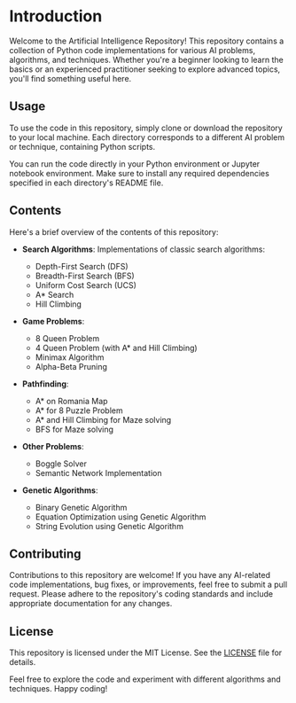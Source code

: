 # Introduction 

Welcome to the Artificial Intelligence Repository! This repository contains a collection of Python code implementations for various AI problems, algorithms, and techniques. Whether you're a beginner looking to learn the basics or an experienced practitioner seeking to explore advanced topics, you'll find something useful here.


## Usage

To use the code in this repository, simply clone or download the repository to your local machine. Each directory corresponds to a different AI problem or technique, containing Python scripts.

You can run the code directly in your Python environment or Jupyter notebook environment. Make sure to install any required dependencies specified in each directory's README file.

## Contents

Here's a brief overview of the contents of this repository:

- **Search Algorithms**: Implementations of classic search algorithms:
  - Depth-First Search (DFS)
  - Breadth-First Search (BFS)
  - Uniform Cost Search (UCS)
  - A* Search
  - Hill Climbing

- **Game Problems**:
  - 8 Queen Problem
  - 4 Queen Problem (with A* and Hill Climbing)
  - Minimax Algorithm
  - Alpha-Beta Pruning

- **Pathfinding**:
  - A* on Romania Map
  - A* for 8 Puzzle Problem
  - A* and Hill Climbing for Maze solving
  - BFS for Maze solving

- **Other Problems**:
  - Boggle Solver
  - Semantic Network Implementation

- **Genetic Algorithms**:
  - Binary Genetic Algorithm
  - Equation Optimization using Genetic Algorithm
  - String Evolution using Genetic Algorithm

## Contributing

Contributions to this repository are welcome! If you have any AI-related code implementations, bug fixes, or improvements, feel free to submit a pull request. Please adhere to the repository's coding standards and include appropriate documentation for any changes.

## License

This repository is licensed under the MIT License. See the [LICENSE](LICENSE) file for details.



Feel free to explore the code and experiment with different algorithms and techniques. Happy coding!
